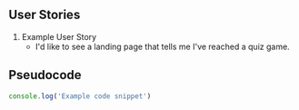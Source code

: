 ## User Stories

1. Example User Story
    - I'd like to see a landing page that tells me I've reached a quiz game.


## Pseudocode

```js
console.log('Example code snippet')

```